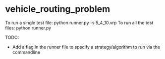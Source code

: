 # vehicle_routing_problem
To run a single test file: python runner.py -s 5_4_10.vrp
To run all the test files: python runner.py

TODO:
- Add a flag in the runner file to specify a strategy/algorithm to run via the commandline 